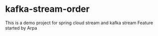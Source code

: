 # kafka-stream-order
This is a demo project for spring cloud stream and kafka stream
Feature started by Arpa